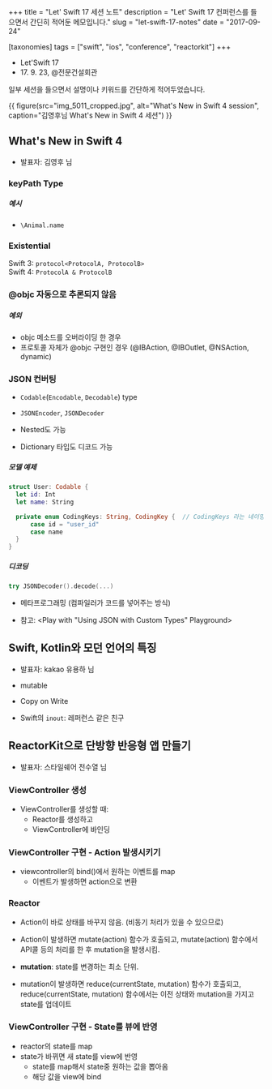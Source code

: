 +++
title = "Let' Swift 17 세션 노트"
description = "Let' Swift 17 컨퍼런스를 들으면서 간딘히 적어둔 메모입니다."
slug = "let-swift-17-notes"
date = "2017-09-24"

[taxonomies]
tags = ["swift", "ios", "conference", "reactorkit"]
+++

- Let'Swift 17
- 17\. 9\. 23, @전문건설회관

일부 세션을 들으면서 설명이나 키워드를 간단하게 적어두었습니다.

{{ figure(src="img_5011_cropped.jpg", alt="What's New in Swift 4 session", caption="김영후님 What's New in Swift 4 세션") }}

## What's New in Swift 4

- 발표자: 김영후 님

### keyPath Type

##### 예시

- `\Animal.name`

### Existential

Swift 3: `protocol<ProtocolA, ProtocolB>`  
Swift 4: `ProtocolA & ProtocolB`

### @objc 자동으로 추론되지 않음

##### 예외

- objc 메소드를 오버라이딩 한 경우
- 프로토콜 자체가 @objc 구현인 경우 (@IBAction, @IBOutlet, @NSAction, dynamic)

### JSON 컨버팅

- `Codable`(`Encodable`, `Decodable`) type
- `JSONEncoder`, `JSONDecoder`

- Nested도 가능
- Dictionary 타입도 디코드 가능

##### 모델 예제

```swift
struct User: Codable {
  let id: Int
  let name: String

  private enum CodingKeys: String, CodingKey {	// CodingKeys 라는 네이밍을 따라야
      case id = "user_id"
	  case name
  }
}
```

##### 디코딩

```swift
try JSONDecoder().decode(...)
```

- 메타프로그래밍 (컴파일러가 코드를 넣어주는 방식)

- 참고: &lt;Play with "Using JSON with Custom Types" Playground&gt;

## Swift, Kotlin와 모던 언어의 특징

- 발표자: kakao 유용하 님

- mutable
- Copy on Write

- Swift의 `inout`: 레퍼런스 같은 친구

## ReactorKit으로 단방향 반응형 앱 만들기

- 발표자: 스타일쉐어 전수열 님

### ViewController 생성

- ViewController를 생성할 때:
  - Reactor를 생성하고
  - ViewController에 바인딩

### ViewController 구현 - Action 발생시키기

- viewcontroller의 bind()에서 원하는 이벤트를 map
  - 이벤트가 발생하면 action으로 변환

### Reactor

- Action이 바로 상태를 바꾸지 않음. (비동기 처리가 있을 수 있으므로)
- Action이 발생하면 mutate(action) 함수가 호출되고, mutate(action) 함수에서 API콜 등의 처리를 한 후 mutation을 발생시킴.

- **mutation**: state를 변경하는 최소 단위.
- mutation이 발생하면 reduce(currentState, mutation) 함수가 호출되고, reduce(currentState, mutation) 함수에서는 이전 상태와 mutation을 가지고 state를 업데이트

### ViewController 구현 - State를 뷰에 반영

- reactor의 state를 map
- state가 바뀌면 새 state를 view에 반영
  - state를 map해서 state중 원하는 값을 뽑아옴
  - 해당 값을 view에 bind
